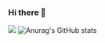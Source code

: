 ### Hi there 👋

<!--
**PCloud63514/pcloud63514** is a ✨ _special_ ✨ repository because its `README.md` (this file) appears on your GitHub profile.

Here are some ideas to get you started:

- 🔭 I’m currently working on ...
- 🌱 I’m currently learning ...
- 👯 I’m looking to collaborate on ...
- 🤔 I’m looking for help with ...
- 💬 Ask me about ...
- 📫 How to reach me: ...
- 😄 Pronouns: ...
- ⚡ Fun fact: ...
-->
<a href="https://pcloud.tistory.com/"><img src="https://img.shields.io/badge/Tstory-Blog-FF5722?style=flat-square&logo=bloglovin&logoColor=white"/></a>
![Anurag's GitHub stats](https://github-readme-stats.vercel.app/api?username=PCloud63514&show_icons=true&theme=radical)
